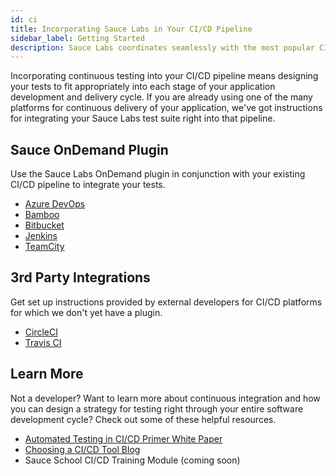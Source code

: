 ```yaml
---
id: ci
title: Incorporating Sauce Labs in Your CI/CD Pipeline
sidebar_label: Getting Started
description: Sauce Labs coordinates seamlessly with the most popular CI/CD platforms.
---
```


Incorporating continuous testing into your CI/CD pipeline means designing your tests to fit appropriately into each stage of your application development and delivery cycle. If you are already using one of the many platforms for continuous delivery of your application, we've got instructions for integrating your Sauce Labs test suite right into that pipeline.

<div class="box-wrapper" markdown="1">
  <div class="box box1 card">
    <div class="container">
    <h2>Sauce OnDemand Plugin</h2>
    <p>Use the Sauce Labs OnDemand plugin in conjunction with your existing CI/CD pipeline to integrate your tests.<br/>
      <ul>
        <li><a href="/ci/azure">Azure DevOps</a></li>
        <li><a href="/ci/bamboo">Bamboo</a></li>
        <li><a href="/ci/bitbucket">Bitbucket</a></li>
        <li><a href="/ci/jenkins">Jenkins</a></li>
        <li><a href="/ci/teamcity">TeamCity</a></li>
      </ul></p>
    </div>
  </div>
  <div class="box box2 card">
    <div class="container">
    <h2>3rd Party Integrations</h2>
    <p>Get set up instructions provided by external developers for CI/CD platforms for which we don't yet have a plugin.<br/>
      <ul>
        <li><a href="https://circleci.com/integrations/saucelabs/">CircleCI</a></li>
        <li><a href="https://docs.travis-ci.com/user/sauce-connect/">Travis CI</a></li>
      </ul></p>
    </div>
  </div>
</div>
<div>
  <div class="box boxwidebottom card">
    <div class="container">
    <h2>Learn More</h2>
    <p>Not a developer? Want to learn more about continuous integration and how you can design a strategy for testing right through your entire software development cycle? Check out some of these helpful resources.<br/>
      <ul>
        <li><a href="https://saucelabs.com/resources/articles/automated-testing-in-cicd-a-continuous-integration-server-integration-primer">Automated Testing in CI/CD Primer White Paper</a></li>
        <li><a href="https://saucelabs.com/blog/choosing-a-ci-cd-tool">Choosing a CI/CD Tool Blog</a></li>
        <li>Sauce School CI/CD Training Module (coming soon)</li>
      </ul></p>
    </div>
  </div>
</div>
